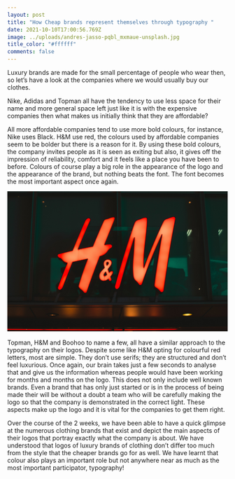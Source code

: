 ```yaml
---
layout: post
title: "How Cheap brands represent themselves through typography "
date: 2021-10-10T17:00:56.769Z
image: ../uploads/andres-jasso-pqbl_mxmaue-unsplash.jpg
title_color: "#ffffff"
comments: false
---
```

Luxury brands are made for the small percentage of people who wear then, so let’s have a look at the companies where we would usually buy our clothes.

Nike, Adidas and Topman all have the tendency to use less space for their name and more general space left just like it is with the expensive companies then what makes us initially think that they are affordable?

All more affordable companies tend to use more bold colours, for instance, Nike uses Black. H&M use red, the colours used by affordable companies seem to be bolder but there is a reason for it. By using these bold colours, the company invites people as it is seen as exiting but also, it gives off the impression of reliability, comfort and it feels like a place you have been to before. Colours of course play a big role in the appearance of the logo and the appearance of the brand, but nothing beats the font. The font becomes the most important aspect once again.

![H&M](../uploads/sei-ha-znks2nwc-unsplash.jpg)

Topman, H&M and Boohoo to name a few, all have a similar approach to the typography on their logos. Despite some like H&M opting for colourful red letters, most are simple. They don’t use serifs; they are structured and don’t feel luxurious. Once again, our brain takes just a few seconds to analyse that and give us the information whereas people would have been working for months and months on the logo. This does not only include well known brands. Even a brand that has only just started or is in the process of being made their will be without a doubt a team who will be carefully making the logo so that the company is demonstrated in the correct light. These aspects make up the logo and it is vital for the companies to get them right.

Over the course of the 2 weeks, we have been able to have a quick glimpse at the numerous clothing brands that exist and depict the main aspects of their logos that portray exactly what the company is about. We have understood that logos of luxury brands of clothing don’t differ too much from the style that the cheaper brands go for as well. We have learnt that colour also plays an important role but not anywhere near as much as the most important participator, typography!